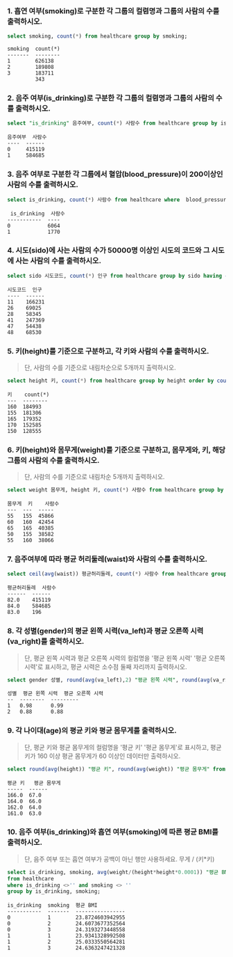 ###  1. 흡연 여부(smoking)로 구분한 각 그룹의 컬렴명과 그룹의 사람의 수를 출력하시오.

```sql 
select smoking, count(*) from healthcare group by smoking;
```

```
smoking  count(*)
-------  --------
1        626138
2        189808
3        183711
         343
```
 
###  2. 음주 여부(is_drinking)로 구분한 각 그룹의 컬렴명과 그룹의 사람의 수를 출력하시오.

```sql 
select "is_drinking" 음주여부, count(*) 사람수 from healthcare group by is_drinking having 음주여부 <>'';
```
```
음주여부  사람수
----  ------
0     415119
1     584685
```
 
### 3. 음주 여부로 구분한 각 그룹에서 혈압(blood_pressure)이 200이상인 사람의 수를 출력하시오.

```sql
select is_drinking, count(*) 사람수 from healthcare where  blood_pressure >= 200 group by is_drinking;
```
```
 is_drinking  사람수
-----------  ----
0            6064
1            1770

```

### 4. 시도(sido)에 사는 사람의 수가 50000명 이상인 시도의 코드와 그 시도에 사는 사람의 수를 출력하시오.

```sql
select sido 시도코드, count(*) 인구 from healthcare group by sido having count(*) >= 50000;
```
```
시도코드  인구
----  ------
11    166231
26    69025
28    58345
41    247369
47    54438
48    68530
```
### 5. 키(height)를 기준으로 구분하고, 각 키와 사람의 수를 출력하시오.

> 단, 사람의 수를 기준으로 내림차순으로 5개까지 출력하시오.

```sql
select height 키, count(*) from healthcare group by height order by count(*) DESC limit 5;
```
```
키    count(*)
---  --------
160  184993
155  181306
165  179352
170  152585
150  128555
```


### 6. 키(height)와 몸무게(weight)를 기준으로 구분하고, 몸무게와, 키, 해당 그룹의 사람의 수를 출력하시오. 

> 단, 사람의 수를 기준으로 내림차순 5개까지 출력하시오.

```sql
select weight 몸무게, height 키, count(*) 사람수 from healthcare group by 몸무게, 키 order by count(*) DESC limit 5;

```
```
몸무게  키    사람수
---  ---  -----
55   155  45866
60   160  42454
65   165  40385
50   155  38582
55   160  38066
```

### 7. 음주여부에 따라 평균 허리둘레(waist)와 사람의 수를 출력하시오.

```sql 
select ceil(avg(waist)) 평균허리둘레, count(*) 사람수 from healthcare group by is_drinking;
``` 
```
평균허리둘레  사람수
------  ------
82.0    415119
84.0    584685
83.0    196
```

### 8. 각 성별(gender)의 평균 왼쪽 시력(va_left)과 평균 오른쪽 시력(va_right)를 출력하시오.

> 단, 평균 왼쪽 시력과 평균 오른쪽 시력의 컬럼명을 '평균 왼쪽 시력' '평균 오른쪽 시력'로 표시하고, 평균 시력은 소수점 둘째 자리까지 출력하시오.

```sql
select gender 성별, round(avg(va_left),2) "평균 왼쪽 시력", round(avg(va_right),2) "평균 오른쪽 시력" from healthcare group by gender;
```
```
성별  평균 왼쪽 시력  평균 오른쪽 시력
--  --------  ---------
1   0.98      0.99
2   0.88      0.88
```

### 9. 각 나이대(age)의 평균 키와 평균 몸무게를 출력하시오.

> 단, 평균 키와 평균 몸무게의 컬럼명을 '평균 키' '평균 몸무게'로 표시하고, 평균키가 160 이상 평균 몸무게가 60 이상인 데이터만 출력하시오.

```sql
select round(avg(height)) "평균 키", round(avg(weight)) "평균 몸무게" from healthcare group by age having avg(height) >= 160 and avg(weight) >= 60;
```
```
평균 키   평균 몸무게
-----  ------
166.0  67.0
164.0  66.0
162.0  64.0
161.0  63.0
```

### 10. 음주 여부(is_drinking)와 흡연 여부(smoking)에 따른 평균 BMI를 출력하시오.

> 단, 음주 여부 또는 흡연 여부가 공백이 아닌 행만 사용하세요. 무게 / (키*키)

```sql
select is_drinking, smoking, avg(weight/(height*height*0.0001)) "평균 BMI" 
from healthcare 
where is_drinking <>'' and smoking <> '' 
group by is_drinking, smoking;
```

```
is_drinking  smoking  평균 BMI
-----------  -------  ----------------
0            1        23.8724603942955
0            2        24.6073677352564
0            3        24.3193273448558
1            1        23.9341328992508
1            2        25.0333550564281
1            3        24.6363247421328
```